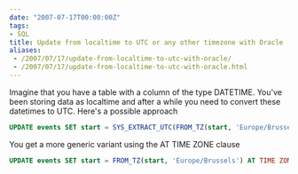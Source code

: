```yaml
---
date: "2007-07-17T00:00:00Z"
tags:
- SQL
title: Update from localtime to UTC or any other timezone with Oracle
aliases:
 - /2007/07/17/update-from-localtime-to-utc-with-oracle/
 - /2007/07/17/update-from-localtime-to-utc-with-oracle.html
---
```

Imagine that you have a table with a column of the type DATETIME. You've been storing data as localtime and after a while you need to convert these datetimes to UTC. Here's a possible approach

```sql
UPDATE events SET start = SYS_EXTRACT_UTC(FROM_TZ(start, 'Europe/Brussels'));
```

You get a more generic variant using the AT TIME ZONE clause

```sql
UPDATE events SET start = FROM_TZ(start, 'Europe/Brussels') AT TIME ZONE 'America/Denver';
```
